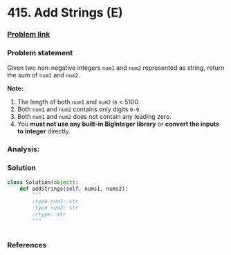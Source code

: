 # 415. Add Strings \(E\)

### [Problem link](https://leetcode.com/problems/add-strings/)

### Problem statement

  
Given two non-negative integers `num1` and `num2` represented as string, return the sum of `num1` and `num2`.

**Note:**

1. The length of both `num1` and `num2` is &lt; 5100.
2. Both `num1` and `num2` contains only digits `0-9`.
3. Both `num1` and `num2` does not contain any leading zero.
4. You **must not use any built-in BigInteger library** or **convert the inputs to integer** directly.

### Analysis:



### Solution

```python
class Solution(object):
    def addStrings(self, nums1, nums2):
        """
        :type num1: str
        :type num2: str
        :rtype: str
        """
        
```

### References

